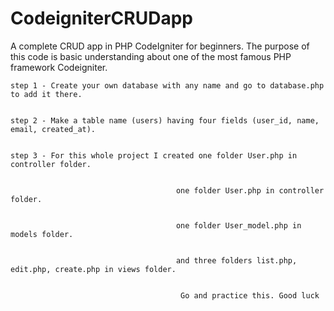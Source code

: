 # CodeigniterCRUDapp
A complete CRUD app in PHP CodeIgniter for beginners. The purpose of this code is basic understanding about one of the most famous PHP framework Codeigniter.

    step 1 - Create your own database with any name and go to database.php to add it there.


    step 2 - Make a table name (users) having four fields (user_id, name, email, created_at).


    step 3 - For this whole project I created one folder User.php in controller folder.
                                         
                                         
                                         one folder User.php in controller folder.
                                         
                                         
                                         one folder User_model.php in models folder.
                                         
                                         
                                         and three folders list.php, edit.php, create.php in views folder.
                                          
                                          
                                          Go and practice this. Good luck



